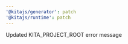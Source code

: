 ```yaml
---
'@kitajs/generator': patch
'@kitajs/runtime': patch
---
```


Updated KITA_PROJECT_ROOT error message
